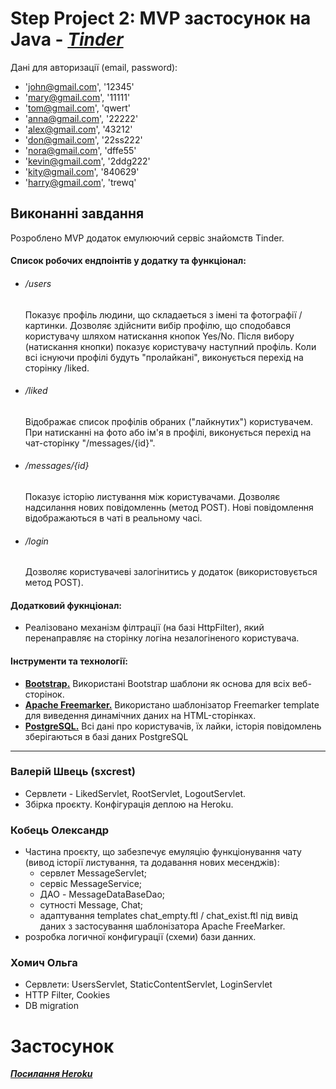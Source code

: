 # Step Project 2: MVP застосунок на Java  - ***[Tinder](http://tinderproject.herokuapp.com)***

Дані для авторизації (email, password):
* 'john@gmail.com', '12345'
* 'mary@gmail.com', '11111'
* 'tom@gmail.com', 'qwert'
* 'anna@gmail.com', '22222'
* 'alex@gmail.com', '43212'
* 'don@gmail.com', '22ss222'
* 'nora@gmail.com', 'dffe55'
* 'kevin@gmail.com', '2ddg222'
* 'kity@gmail.com', '840629'
* 'harry@gmail.com', 'trewq'

## Виконанні завдання 

Розроблено MVP додаток емулюючий сервіс знайомств Tinder.<br>
#### Список робочих ендпоінтів у додатку та функціонал:
- ###### /users 
  Показує профіль людини, що складаеться з імені та фотографії / картинки. Дозволяє здійснити вибір профілю, що сподобався користувачу шляхом натискання кнопок Yes/No. Після вибору (натискання кнопки) показує користувачу наступний профіль. Коли всі існуючи профілі будуть "пролайкані", виконується перехід на сторінку /liked.<br>
- ###### /liked 
  Відображає список профілів обраних ("лайкнутих") користувачем. При натисканні на фото або ім'я в профілі, виконується перехід на чат-сторінку "/messages/{id}".
- ###### /messages/{id} 
  Показує історію листування між користувачами. Дозволяє надсилання нових повідомленнь (метод POST). Нові повідомлення відображаються в чаті в реальному часі.
- ######  /login
  Дозволяє користувачеві залогінитись у додаток (використовується метод POST).
#### Додатковий фукнціонал:
- Реалізовано механізм філтрації (на базі HttpFilter), який перенаправляє на сторінку логіна незалогіненого користувача.
#### Інструменти та технології:
- <b>[Bootstrap.](https://getbootstrap.com/)</b> Використані Bootstrap шаблони як основа для всіх веб-сторінок.
- <b>[Apache Freemarker.](https://freemarker.apache.org/)</b> Використано шаблонізатор Freemarker template для виведення динамічних даних на HTML-сторінках.
- <b>[PostgreSQL.](https://www.postgresql.org/)</b> Всі дані про користувачів, їх лайки, історія повідомлень зберігаються в базі даних PostgreSQL

****
### Валерій Швець (sxcrest)
- Сервлети - LikedServlet, RootServlet, LogoutServlet.
- Збірка проєкту. Конфігурація деплою на Heroku.

### Кобець Олександр
- Частина проєкту, що забезпечує емуляцію функціонування чату (вивод історії листування, та додавання нових месенджів):
  - сервлет MessageServlet;
  - сервіс MessageService;
  - ДАО - MessageDataBaseDao;
  - сутності Message, Chat;
  - адаптування templates chat_empty.ftl / chat_exist.ftl під вивід даних з застосування шаблонізатора Apache FreeMarker.
- розробка логичної конфигурації (схеми) бази данних.  

### Хомич Ольга
- Сервлети: UsersServlet, StaticContentServlet, LoginServlet
- HTTP Filter, Cookies
- DB migration

# Застосунок
***[Посилання Heroku](http://tinderproject.herokuapp.com)***

